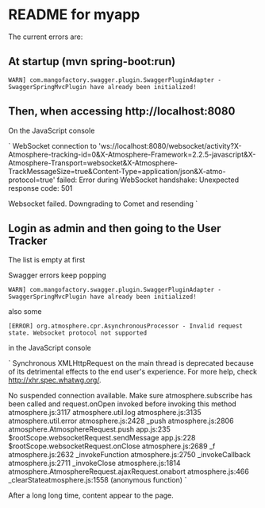 README for myapp
==========================

The current errors are:

At startup (mvn spring-boot:run)
---------------------------------

`
WARN] com.mangofactory.swagger.plugin.SwaggerPluginAdapter - SwaggerSpringMvcPlugin have already been initialized!
`

Then, when accessing http://localhost:8080
------------------------------------------

On the JavaScript console

`
WebSocket connection to 'ws://localhost:8080/websocket/activity?X-Atmosphere-tracking-id=0&X-Atmosphere-Framework=2.2.5-javascript&X-Atmosphere-Transport=websocket&X-Atmosphere-TrackMessageSize=true&Content-Type=application/json&X-atmo-protocol=true' failed: Error during WebSocket handshake: Unexpected response code: 501

Websocket failed. Downgrading to Comet and resending
`

Login as admin and then going to the User Tracker
-------------------------------------------------

The list is empty at first

Swagger errors keep popping

`
WARN] com.mangofactory.swagger.plugin.SwaggerPluginAdapter - SwaggerSpringMvcPlugin have already been initialized!
`

also some

`
[ERROR] org.atmosphere.cpr.AsynchronousProcessor - Invalid request state. Websocket protocol not supported
`

in the JavaScript console

`
 Synchronous XMLHttpRequest on the main thread is deprecated because of its detrimental effects to the end user's experience. For more help, check http://xhr.spec.whatwg.org/.
 
 No suspended connection available. Make sure atmosphere.subscribe has been called and request.onOpen invoked before invoking this method atmosphere.js:3117 
 atmosphere.util.log atmosphere.js:3135 
 atmosphere.util.error atmosphere.js:2428 
 _push atmosphere.js:2806 
 atmosphere.AtmosphereRequest.push app.js:235 
 $rootScope.websocketRequest.sendMessage app.js:228 
 $rootScope.websocketRequest.onClose atmosphere.js:2689 
 _f atmosphere.js:2632 
 _invokeFunction atmosphere.js:2750 
 _invokeCallback atmosphere.js:2711 
 _invokeClose atmosphere.js:1814 
 atmosphere.AtmosphereRequest.ajaxRequest.onabort atmosphere.js:466 
 _clearStateatmosphere.js:1558 (anonymous function)
`

 After a long long time, content appear to the page.

